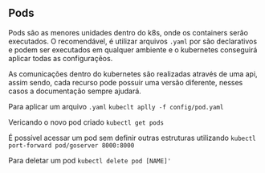 ## Pods

Pods são as menores unidades dentro do k8s, onde os containers serão executados.
O recomendável, é utilizar arquivos `.yaml` por são declarativos e podem ser
executados em qualquer ambiente e o kubernetes conseguirá aplicar todas as 
configuraçẽos.

As comunicações dentro do kubernetes são realizadas através de uma api, assim
sendo, cada recurso pode possuir uma versão diferente, nesses casos a documentação
sempre ajudará.

Para aplicar um arquivo `.yaml`
`kubeclt aplly -f config/pod.yaml`

Vericando o novo pod criado
`kubectl get pods`

É possível acessar um pod sem definir outras estruturas utilizando
`kubectl port-forward pod/goserver 8000:8000`

Para deletar um pod
`kubectl delete pod [NAME]'`